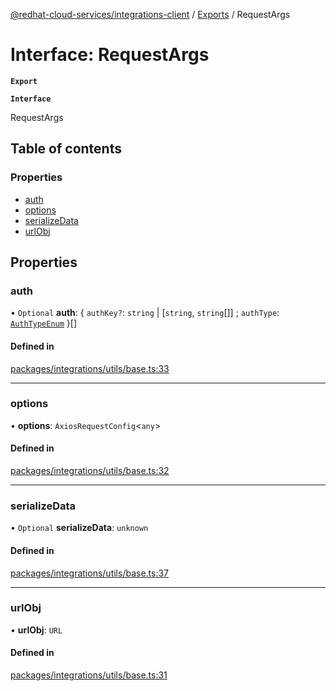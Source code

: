 [@redhat-cloud-services/integrations-client](../README.md) / [Exports](../modules.md) / RequestArgs

# Interface: RequestArgs

**`Export`**

**`Interface`**

RequestArgs

## Table of contents

### Properties

- [auth](RequestArgs.md#auth)
- [options](RequestArgs.md#options)
- [serializeData](RequestArgs.md#serializedata)
- [urlObj](RequestArgs.md#urlobj)

## Properties

### auth

• `Optional` **auth**: { `authKey?`: `string` \| [`string`, `string`[]] ; `authType`: [`AuthTypeEnum`](../modules.md#authtypeenum-1)  }[]

#### Defined in

[packages/integrations/utils/base.ts:33](https://github.com/RedHatInsights/javascript-clients/blob/master/packages/integrations/utils/base.ts#L33)

___

### options

• **options**: `AxiosRequestConfig`<`any`\>

#### Defined in

[packages/integrations/utils/base.ts:32](https://github.com/RedHatInsights/javascript-clients/blob/master/packages/integrations/utils/base.ts#L32)

___

### serializeData

• `Optional` **serializeData**: `unknown`

#### Defined in

[packages/integrations/utils/base.ts:37](https://github.com/RedHatInsights/javascript-clients/blob/master/packages/integrations/utils/base.ts#L37)

___

### urlObj

• **urlObj**: `URL`

#### Defined in

[packages/integrations/utils/base.ts:31](https://github.com/RedHatInsights/javascript-clients/blob/master/packages/integrations/utils/base.ts#L31)
